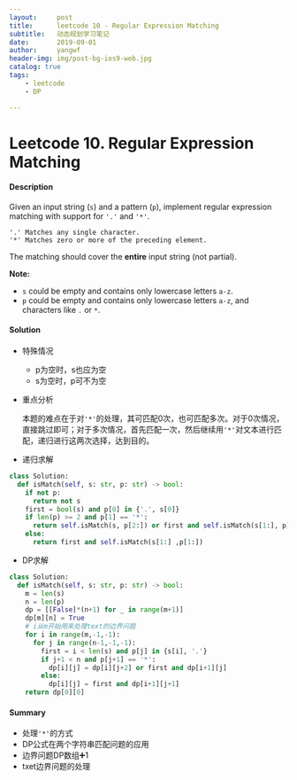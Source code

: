 ```yaml
---
layout:     post
title:      leetcode 10 - Regular Expression Matching
subtitle:   动态规划学习笔记
date:       2019-09-01
author:     yangwf
header-img: img/post-bg-ios9-web.jpg
catalog: true
tags:
    - leetcode
    - DP

---
```

# Leetcode 10. Regular Expression Matching

#### Description

Given an input string (`s`) and a pattern (`p`), implement regular expression matching with support for `'.'` and `'*'`.

```
'.' Matches any single character.
'*' Matches zero or more of the preceding element.
```

The matching should cover the **entire** input string (not partial).

**Note:**

- `s` could be empty and contains only lowercase letters `a-z`.
- `p` could be empty and contains only lowercase letters `a-z`, and characters like `.` or `*`.

#### Solution

- 特殊情况
  - p为空时，s也应为空
  - s为空时，p可不为空

- 重点分析

  本题的难点在于对`'*'`的处理，其可匹配0次，也可匹配多次。对于0次情况，直接跳过即可；对于多次情况，首先匹配一次，然后继续用`'*'`对文本进行匹配，递归进行这两次选择，达到目的。

- 递归求解

```python
class Solution:
  def isMatch(self, s: str, p: str) -> bool:
    if not p:
      return not s
    first = bool(s) and p[0] in {'.', s[0]}
    if len(p) >= 2 and p[1] == '*':
      return self.isMatch(s, p[2:]) or first and self.isMatch(s[1:], p)
    else:
      return first and self.isMatch(s[1:] ,p[1:])
```

- DP求解

```python
class Solution:
  def isMatch(self, s: str, p: str) -> bool:    
    m = len(s)
    n = len(p)
    dp = [[False]*(n+1) for _ in range(m+1)]
    dp[m][n] = True
    # i从m开始用来处理text的边界问题
    for i in range(m,-1,-1):
      for j in range(n-1,-1,-1):
        first = i < len(s) and p[j] in {s[i], '.'}
        if j+1 < n and p[j+1] == '*':
          dp[i][j] = dp[i][j+2] or first and dp[i+1][j]
        else:
          dp[i][j] = first and dp[i+1][j+1]            
    return dp[0][0]
```

#### Summary

- 处理`'*'`的方式
- DP公式在两个字符串匹配问题的应用
- 边界问题DP数组➕1
- txet边界问题的处理
